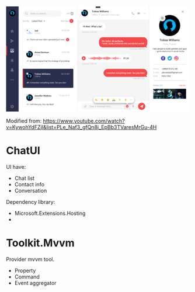 ![App screenshots](screenshots/main_interface.png)

Modified from: https://www.youtube.com/watch?v=KywohYdFZjI&list=PLe_Naf3_gfQn8j_EpBb3TVaresMrGu-4H

# ChatUI
UI have:
- Chat list
- Contact info
- Conversation

Dependency library:
- Microsoft.Extensions.Hosting
- 
# Toolkit.Mvvm
Provider mvvm tool. 
- Property
- Command
- Event aggregator
